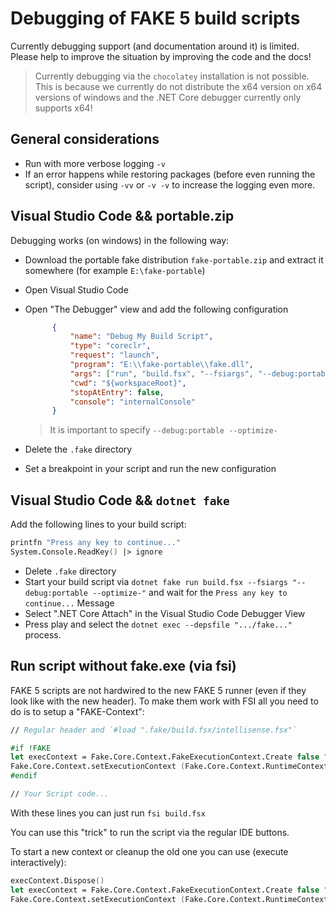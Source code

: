 # Debugging of FAKE 5 build scripts

Currently debugging support (and documentation around it) is limited. Please help to improve the situation by improving the code and the docs!

> Currently debugging via the `chocolatey` installation is not possible. This is because we currently do not distribute the x64 version on x64 versions of windows and the .NET Core debugger currently only supports x64!

## General considerations

- Run with more verbose logging `-v`
- If an error happens while restoring packages (before even running the script), consider using `-vv` or `-v -v` to increase the logging even more.

## Visual Studio Code && portable.zip

Debugging works (on windows) in the following way:

- Download the portable fake distribution `fake-portable.zip` and extract it somewhere (for example `E:\fake-portable`)
- Open Visual Studio Code
- Open "The Debugger" view and add the following configuration

  ```json
        {
            "name": "Debug My Build Script",
            "type": "coreclr",
            "request": "launch",
            "program": "E:\\fake-portable\\fake.dll",
            "args": ["run", "build.fsx", "--fsiargs", "--debug:portable --optimize-"],
            "cwd": "${workspaceRoot}",
            "stopAtEntry": false,
            "console": "internalConsole"
        }
  ```

  > It is important to specify `--debug:portable --optimize-`

- Delete the `.fake` directory
- Set a breakpoint in your script and run the new configuration

## Visual Studio Code && `dotnet fake`

Add the following lines to your build script:

```fsharp
printfn "Press any key to continue..."
System.Console.ReadKey() |> ignore
```

- Delete `.fake` directory
- Start your build script via `dotnet fake run build.fsx --fsiargs "--debug:portable --optimize-"` and wait for the `Press any key to continue...` Message
- Select ".NET Core Attach" in the Visual Studio Code Debugger View
- Press play and select the `dotnet exec --depsfile ".../fake..."` process.

## Run script without fake.exe (via fsi)

FAKE 5 scripts are not hardwired to the new FAKE 5 runner (even if they look like with the new header). To make them work with FSI all you need to do is to setup a "FAKE-Context":

```fsharp
// Regular header and `#load ".fake/build.fsx/intellisense.fsx"`

#if !FAKE
let execContext = Fake.Core.Context.FakeExecutionContext.Create false "build.fsx" []
Fake.Core.Context.setExecutionContext (Fake.Core.Context.RuntimeContext.Fake execContext)
#endif

// Your Script code...
```

With these lines you can just run `fsi build.fsx`

You can use this "trick" to run the script via the regular IDE buttons.

To start a new context or cleanup the old one you can use (execute interactively):

```fsharp
execContext.Dispose()
let execContext = Fake.Core.Context.FakeExecutionContext.Create false "build.fsx" []
Fake.Core.Context.setExecutionContext (Fake.Core.Context.RuntimeContext.Fake execContext)
```